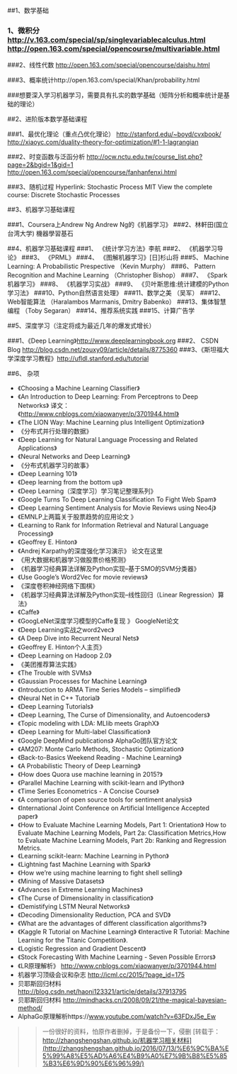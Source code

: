 ##1、数学基础

### 1、微积分 http://v.163.com/special/sp/singlevariablecalculus.html http://open.163.com/special/opencourse/multivariable.html

###2、线性代数 http://open.163.com/special/opencourse/daishu.html

###3、概率统计http://open.163.com/special/Khan/probability.html

###想要深入学习机器学习，需要具有扎实的数学基础（矩阵分析和概率统计是基础的理论）


##2、进阶版本数学基础课程

###1、最优化理论（重点凸优化理论） http://stanford.edu/~boyd/cvxbook/ http://xiaoyc.com/duality-theory-for-optimization/#1-1-lagrangian

###2、时变函数与泛函分析 http://ocw.nctu.edu.tw/course_list.php?page=2&bgid=1&gid=1 http://open.163.com/special/opencourse/fanhanfenxi.html

###3、随机过程 Hyperlink: Stochastic Process MIT View the complete course: Discrete Stochastic Processes

##3、机器学习基础课程

###1、Coursera上Andrew Ng Andrew Ng的《机器学习》
###2、林軒田(国立台湾大学) 機器學習基石


##4、机器学习基础课程
###1、 《统计学习方法》李航
###2、 《机器学习导论》
###3、 《PRML》
###4、 《图解机器学习》[日]杉山将
###5、 Machine Learning: A Probabilistic Prespective （Kevin Murphy）
###6、 Pattern Recognition and Machine Learning （Christopher Bishop）
###7、 《Spark机器学习》
###8、 《机器学习实战》
###9、 《贝叶斯思维:统计建模的Python学习法》
###10、Python自然语言处理》
###11、数学之美 （吴军）
###12、Web智能算法 （Haralambos Marmanis, Dmitry Babenko）
###13、集体智慧编程 （Toby Segaran）
###14、推荐系统实践
###15、计算广告学

##5、深度学习（注定将成为最近几年的爆发式增长）

###1、《Deep Learning》http://www.deeplearningbook.org
###2、 CSDN Blog http://blog.csdn.net/zouxy09/article/details/8775360
###3、《斯坦福大学深度学习教程》http://ufldl.stanford.edu/tutorial

##6、 杂项

* 《Choosing a Machine Learning Classifier》
* 《An Introduction to Deep Learning: From Perceptrons to Deep Networks》 译文：《http://www.cnblogs.com/xiaowanyer/p/3701944.html》
* 《The LION Way: Machine Learning plus Intelligent Optimization》
* 《分布式并行处理的数据》
* 《Deep Learning for Natural Language Processing and Related Applications》
* 《Neural Networks and Deep Learning》
* 《分布式机器学习的故事》
* 《Deep Learning 101》
* 《Deep learning from the bottom up》
* 《Deep Learning（深度学习）学习笔记整理系列》
* 《Google Turns To Deep Learning Classification To Fight Web Spam》
* 《Deep Learning Sentiment Analysis for Movie Reviews using Neo4j》
* 《EMNLP上两篇关于股票趋势的应用论文 》
* 《Learning to Rank for Information Retrieval and Natural Language Processing》
* 《Geoffrey E. Hinton》
* 《Andrej Karpathy的深度强化学习演示》 论文在这里
* 《用大数据和机器学习做股票价格预测》
* 《机器学习经典算法详解及Python实现–基于SMO的SVM分类器》
* 《Use Google’s Word2Vec for movie reviews》
* 《深度卷积神经网络下围棋》
* 《机器学习经典算法详解及Python实现–线性回归（Linear Regression）算法》
* 《Caffe》
* 《GoogLeNet深度学习模型的Caffe复现 》 GoogleNet论文
* 《Deep Learning实战之word2vec》
* 《A Deep Dive into Recurrent Neural Nets》
* 《Geoffrey E. Hinton个人主页》
* 《Deep Learning on Hadoop 2.0》
* 《美团推荐算法实践》
* 《The Trouble with SVMs》
* 《Gaussian Processes for Machine Learning》
* 《Introduction to ARMA Time Series Models – simplified》
* 《Neural Net in C++ Tutorial》
* 《Deep Learning Tutorials》
* 《Deep Learning, The Curse of Dimensionality, and Autoencoders》
* 《Topic modeling with LDA: MLlib meets GraphX》
* 《Deep Learning for Multi-label Classification》
* 《Google DeepMind publications》 AlphaGo团队官方论文
* 《AM207: Monte Carlo Methods, Stochastic Optimization》
* 《Back-to-Basics Weekend Reading - Machine Learning》
* 《A Probabilistic Theory of Deep Learning》
* 《How does Quora use machine learning in 2015?》
* 《Parallel Machine Learning with scikit-learn and IPython》
* 《Time Series Econometrics - A Concise Course》
* 《A comparison of open source tools for sentiment analysis》
* 《International Joint Conference on Artificial Intelligence Accepted paper》
* 《How to Evaluate Machine Learning Models, Part 1: Orientation》 How to Evaluate Machine Learning Models, Part 2a: Classification Metrics,How to Evaluate Machine Learning Models, Part 2b: Ranking and Regression Metrics.
* 《Learning scikit-learn: Machine Learning in Python》
* 《Lightning fast Machine Learning with Spark》
* 《How we’re using machine learning to fight shell selling》
* 《Mining of Massive Datasets》
* 《Advances in Extreme Learning Machines》
* 《The Curse of Dimensionality in classification》
* 《Demistifying LSTM Neural Networks》
* 《Decoding Dimensionality Reduction, PCA and SVD》
* 《What are the advantages of different classification algorithms?》
* 《Kaggle R Tutorial on Machine Learning》 《Interactive R Tutorial: Machine Learning for the Titanic Competition》.
* 《Logistic Regression and Gradient Descent》
* 《Stock Forecasting With Machine Learning - Seven Possible Errors》
* 《LR原理解析》 http://www.cnblogs.com/xiaowanyer/p/3701944.html
* 机器学习顶级会议和杂志 http://icml.cc/2015/?page_id=175
* 贝耶斯回归材料 http://blog.csdn.net/haoni123321/article/details/37913795
* 贝耶斯回归材料 http://mindhacks.cn/2008/09/21/the-magical-bayesian-method/
* AlphaGo原理解析https://www.youtube.com/watch?v=63FDxJ5e_Ew

>> 一份很好的资料，怕原作者删掉，于是备份一下，侵删
[转载于：http://zhangshengshan.github.io/机器学习相关材料](http://zhangshengshan.github.io/2016/07/13/%E6%9C%BA%E5%99%A8%E5%AD%A6%E4%B9%A0%E7%9B%B8%E5%85%B3%E6%9D%90%E6%96%99/)
